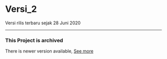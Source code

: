 # Versi_2
Versi rilis terbaru sejak 28 Juni 2020

---
### This Project is archived
There is newer version available, [See more](https://github.com/arris42/Versi_2)
